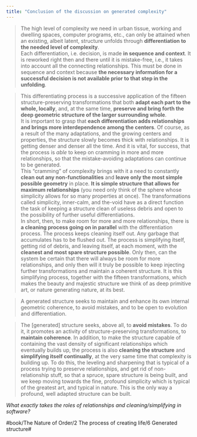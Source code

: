 ```yaml
---
title: "Conclusion of the discussion on generated complexity"
---
```


> The high level of complexity we need in urban tissue, working and dwelling spaces, computer programs, etc., can only be attained when an existing, albeit latent, structure unfolds through **differentiation to the needed level of complexity**.  
> Each differentiation, i.e. decision, is made **in sequence and context**. It is reworked right then and there until it is mistake-free, i.e., it takes into account all the connecting relationships. This must be done in sequence and context because **the necessary information for a successful decision is not available prior to that step in the unfolding**.  

> This differentiating process is a successive application of the fifteen structure-preserving transformations that both **adapt each part to the whole, locally**, and, at the same time, **preserve and bring forth the deep geometric structure of the larger surrounding whole**.  
> It is important to grasp that **each differentiation adds relationships and brings more interdependence among the centers**. Of course, as a result of the many adaptations, and the growing centers and properties, the structure slowly becomes thick with relationships. It is getting denser and denser all the time. And it is vital, for success, that the process is *able* to keep on cramming in more and more relationships, so that the mistake-avoiding adaptations can continue to be generated.  
> This “cramming” of complexity brings with it a need to constantly **clean out any non-functionalities** and **leave only the most simple possible geometry** in place. **It is simple structure that allows for maximum relationships** (you need only think of the sphere whose simplicity allows for so many properties at once). The transformations called simplicity, inner-calm, and the-void have as a direct function the task of keeping a structure clean of useless debris and open to the possibility of further useful differentiations.  
> In short, then, to make room for more and more relationships, there is **a cleaning process going on in parallel** with the differentiation process. The process keeps cleaning itself out. Any garbage that accumulates has to be flushed out. The process is simplifying itself, getting rid of debris, and leaving itself, at each moment, with the **cleanest and most spare structure possible**. Only then, can the system be certain that there will always be room for more relationships, and only then will it truly be possible to keep injecting further transformations and maintain a coherent structure. It is this simplifying process, together with the fifteen transformations, which makes the beauty and majestic structure we think of as deep primitive art, or nature generating nature, at its best.  

> A generated structure seeks to maintain and enhance its own internal geometric coherence, to avoid mistakes, and to be open to evolution and differentiation.  

> The [generated] structure seeks, above all, to **avoid mistakes**. To do it, it promotes an activity of structure-preserving transformations, to **maintain coherence**. In addition, to make the structure capable of containing the vast density of significant relationships which eventually builds up, the process is also **cleaning the structure** and **simplifying itself continually**, at the very same time that complexity is building up. To do this, the leveling and sharpening that is typical of a process trying to preserve relationships, and get rid of non-relationship stuff, so that a spruce, spare structure is being built, and we keep moving towards the fine, profound simplicity which is typical of the greatest art, and typical in nature. This is the only way a profound, well adapted structure can be built.  

*What exactly takes the roles of relationships and cleaning/simplifying in software?*

#book/The Nature of Order/2 The process of creating life/6 Generated structure#